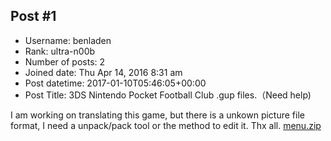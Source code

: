 ## Post #1
- Username: benladen
- Rank: ultra-n00b
- Number of posts: 2
- Joined date: Thu Apr 14, 2016 8:31 am
- Post datetime: 2017-01-10T05:46:05+00:00
- Post Title: 3DS Nintendo Pocket Football Club .gup files.（Need help)

I am working on translating this game, but there is a unkown picture file format, I need a unpack/pack tool or the method to edit it.
Thx all.
[menu.zip](https://xentaxbackup.github.io/file/12198_menu.zip)
